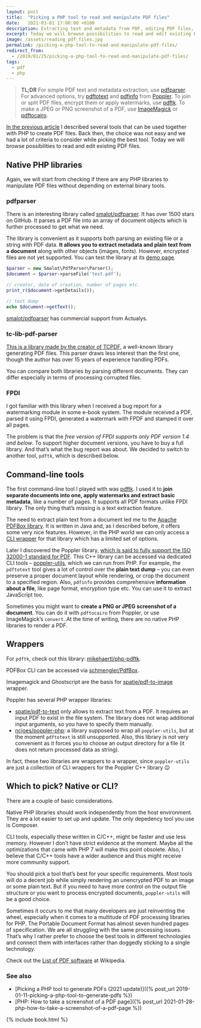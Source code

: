 ```yaml
---
layout: post
title:  "Picking a PHP tool to read and manipulate PDF files"
date:   2021-03-01 17:00:00 +0100
description: Extracting text and metadata from PDF, editing PDF files, adding stamps, extracting images, making screenshots. Updated for 2021.
excerpt: Today we will browse possibilities to read and edit existing PDF files.
image: /assets/reading_pdf_files.jpg
permalink: /picking-a-php-tool-to-read-and-manipulate-pdf-files/
redirect_from:
  - /2019/01/25/picking-a-php-tool-to-read-and-manipulate-pdf-files/
tags:
  - pdf
  - php
---
```


> **TL;DR** For simple PDF text and metadata extraction, use [pdfparser](https://github.com/smalot/pdfparser). For advanced options, try [pdftotext](http://manpages.ubuntu.com/manpages/bionic/man1/pdftotext.1.html) and [pdfinfo](http://manpages.ubuntu.com/manpages/bionic/en/man1/pdfinfo.1.html) from [Poppler](https://poppler.freedesktop.org/). To join or split PDF files, encrypt them or apply watermarks, use [pdftk](https://www.pdflabs.com/docs/pdftk-man-page/). To make a JPEG or PNG screenshot of a PDF, use [ImageMagick](http://www.imagemagick.org/discourse-server/viewtopic.php?t=31313) or [pdftocairo](http://manpages.ubuntu.com/manpages/bionic/en/man1/pdftocairo.1.html).

[In the previous article](/2019/01/11/picking-a-php-tool-to-generate-pdfs/) I described several tools that can be used together with PHP to create PDF files. Back then, the choice was not easy and we had a lot of criteria to consider while picking the best tool. Today we will browse possibilities to read and edit existing PDF files.

## Native PHP libraries

Again, we will start from checking if there are any PHP libraries to manipulate PDF files without depending on external binary tools.

### pdfparser

There is an interesting library called [smalot/pdfparser](https://github.com/smalot/pdfparser). It has over 1500 stars on GitHub. It parses a PDF file into an array of document objects which is further processed to get what we need.

The library is convenient as it supports both parsing an existing file or a string with PDF data. **It allows you to extract metadata and plain text from a document** along with other objects (images, fonts). However, encrypted files are not yet supported. You can test the library at its [demo page](https://www.pdfparser.org/demo).

```php
$parser = new Smalot\PdfParser\Parser();
$document = $parser->parseFile('test.pdf');

// creator, date of creation, number of pages etc.
print_r($document->getDetails());

// text dump
echo $document->getText();
```

[smalot/pdfparser](https://github.com/smalot/pdfparser) has commercial support from Actualys.

### tc-lib-pdf-parser

[This is a library made by the creator of TCPDF](https://github.com/tecnickcom/tc-lib-pdf-parser), a well-known library generating PDF files. This parser draws less interest than the first one, though the author has over 15 years of experience handling PDFs.

You can compare both libraries by parsing different documents. They can differ especially in terms of processing corrupted files.

### FPDI

I got familiar with this library when I received a bug report for a watermarking module in some e-book system. The module received a PDF, parsed it using FPDI, generated a watermark with FPDF and stamped it over all pages.

The problem is that the *free version of FPDI supports only PDF version 1.4 and below*. To support higher document versions, you have to buy a full library. And that’s what the bug report was about. We decided to switch to another tool, `pdftk`, which is described below.

## Command-line tools

The first command-line tool I played with was [pdftk](https://www.pdflabs.com/docs/pdftk-man-page/). I used it to **join separate documents into one, apply watermarks and extract basic metadata**, like a number of pages. It supports all PDF formats unlike FPDI library. The only thing that’s missing is a text extraction feature.

The need to extract plain text from a document led me to the [Apache PDFBox library](https://pdfbox.apache.org/). It is written in Java and, as I described before, it offers some very nice features. However, in the PHP world we can only access a [CLI wrapper](https://pdfbox.apache.org/2.0/commandline.html) for that library which has a limited set of options.

Later I discovered the Poppler library, [which is said to fully support the ISO 32000-1 standard for PDF](https://www.fsf.org/blogs/community/gnu-pdf-project-leaves-high-priority-projects-list-mission-complete). This C++ library can be accessed via dedicated CLI tools – [poppler-utils](https://en.wikipedia.org/wiki/Poppler_(software)#poppler-utils), which we can run from PHP. For example, the `pdftotext` tool gives a lot of control over the **plain text dump** – you can even preserve a proper document layout while rendering, or crop the document to a specified region. Also, `pdfinfo` provides comprehensive **information about a file**, like page format, encryption type etc. You can use it to extract JavaScript too.

Sometimes you might want to **create a PNG or JPEG screenshot of a document**. You can do it with `pdftocairo` from Poppler, or use ImageMagick’s `convert`. At the time of writing, there are no native PHP libraries to render a PDF.

## Wrappers

For `pdftk`, check out this library: [mikehaertl/php-pdftk](https://github.com/mikehaertl/php-pdftk).

PDFBox CLI can be accessed via [schmengler/PdfBox](https://github.com/schmengler/PdfBox).

Imagemagick and Ghostscript are the basis for [spatie/pdf-to-image](https://github.com/spatie/pdf-to-image) wrapper.

Poppler has several PHP wrapper libraries:

* [spatie/pdf-to-text](https://github.com/spatie/pdf-to-text) only allows to extract text from a PDF. It requires an input PDF to exist in the file system. The library does not wrap additional input arguments, so you have to specify them manually.
* [ncjoes/poppler-php](https://github.com/ncjoes/poppler-php): a library supposed to wrap all `poppler-utils`, but at the moment `pdftotext` is still unsupported. Also, this library is not very convenient as it forces you to choose an output directory for a file (it does not return processed data as string).

In fact, these two libraries are wrappers to a wrapper, since `poppler-utils` are just a collection of CLI wrappers for the Poppler C++ library 😉

## Which to pick? Native or CLI?

There are a couple of basic considerations.

Native PHP libraries should work independently from the host environment. They are a lot easier to set up and update. The only depedency tool you use is Composer.

CLI tools, especially these written in C/C++, might be faster and use less memory. However I don’t have strict evidence at the moment. Maybe all the optimizations that came with PHP 7 will make this point obsolete. Also, I believe that C/C++ tools have a wider audience and thus might receive more community support.

You should pick a tool that’s best for your specific requirements. Most tools will do a decent job while simply rendering an unencrypted PDF to an image or some plain text. But if you need to have more control on the output file structure or you want to process encrypted documents, `poppler-utils` will be a good choice.

Sometimes it occurs to me that many developers are just reinventing the wheel, especially when it comes to a multitude of PDF processing libraries for PHP. The Portable Document Format has almost seven hundred pages of specification. We are all struggling with the same processing issues. That’s why I rather prefer to choose the best tools in different technologies and connect them with interfaces rather than doggedly sticking to a single technology.

Check out the [List of PDF software](https://en.wikipedia.org/wiki/List_of_PDF_software) at Wikipedia.

### See also

* [Picking a PHP tool to generate PDFs (2021 update)]({% post_url 2019-01-11-picking-a-php-tool-to-generate-pdfs %})
* [PHP: How to take a screenshot of a PDF page]({% post_url 2021-01-28-php-how-to-take-a-screenshot-of-a-pdf-page %})

{% include book.html %}
